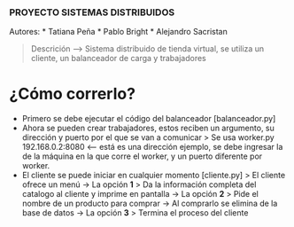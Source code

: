 ### PROYECTO SISTEMAS DISTRIBUIDOS ###

Autores:
    * Tatiana Peña
    * Pablo Bright
    * Alejandro Sacristan

> Descrición --> Sistema distribuido de tienda virtual, se utiliza un cliente, un balanceador de carga y trabajadores

# ¿Cómo correrlo? #

* Primero se debe ejecutar el código del balanceador [balanceador.py]
* Ahora se pueden crear trabajadores, estos reciben un argumento, su dirección y puerto por el que se van a comunicar
        > Se usa worker.py 192.168.0.2:8080 <-- está es una dirección ejemplo, se debe ingresar la de la máquina en la que corre el worker, y un puerto diferente por worker.
* El cliente se puede iniciar en cualquier momento [cliente.py]
        > El cliente ofrece un menú
            -> La opción **1** > Da la información completa del catalogo al cliente y imprime en pantalla
            -> La opción **2** > Pide el nombre de un producto para comprar -> Al comprarlo se elimina de la base de datos
            -> La opción **3** > Termina el proceso del cliente